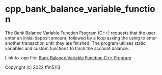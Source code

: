 # cpp_bank_balance_variable_function
The Bank Balance Variable Function Program (C++) requests that the user enter an initial deposit amount, followed by a loop asking the using to enter another transaction until they are finished. The program utilizes static variables and custom functions to track the account balance.

Link to .cpp file: <a href="https://github.com/ffm5113/cpp_bank_balance_variable_function/blob/main/BankBalVarFunction.cpp">Bank Balance Variable Function C++ Program</a>

Copyright (c) 2022 ffm5113
